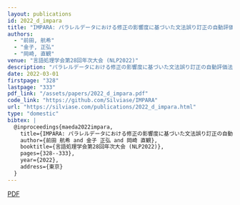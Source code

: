 ```yaml
---
layout: publications
id: 2022_d_impara
title: "IMPARA: パラレルデータにおける修正の影響度に基づいた文法誤り訂正の自動評価法"
authors:
  - "前田, 航希"
  - "金子, 正弘"
  - "岡崎, 直観"
venue: "言語処理学会第28回年次大会 (NLP2022)"
description: "パラレルデータにおける修正の影響度に基づいた文法誤り訂正の自動評価法に関する研究"
date: 2022-03-01
firstpage: "328"
lastpage: "333"
pdf_link: "/assets/papers/2022_d_impara.pdf"
code_link: "https://github.com/Silviase/IMPARA"
url: "https://silviase.com/publications/2022_d_impara.html"
type: "domestic"
bibtex: |
  @inproceedings{maeda2022impara,
    title={IMPARA: パラレルデータにおける修正の影響度に基づいた文法誤り訂正の自動評価法},
    author={前田 航希 and 金子 正弘 and 岡崎 直観},
    booktitle={言語処理学会第28回年次大会 (NLP2022)},
    pages={328--333},
    year={2022},
    address={東京}
  }
---
```


[PDF](/assets/papers/2022_d_impara.pdf)
